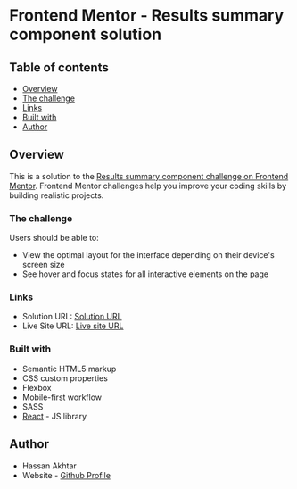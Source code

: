 # Frontend Mentor - Results summary component solution


## Table of contents

- [Overview](#overview)
- [The challenge](#the-challenge)
- [Links](#links)
- [Built with](#built-with)
- [Author](#author)


## Overview

This is a solution to the [Results summary component challenge on Frontend Mentor](https://www.frontendmentor.io/challenges/results-summary-component-CE_K6s0maV). Frontend Mentor challenges help you improve your coding skills by building realistic projects. 
### The challenge

Users should be able to:

- View the optimal layout for the interface depending on their device's screen size
- See hover and focus states for all interactive elements on the page


### Links

- Solution URL: [Solution URL](https://github.com/HassanAkhtar8/results-summary-component-main-react)
- Live Site URL: [Live site URL](https://hassanakhtar8.github.io/results-summary-component-main-react/)
### Built with

- Semantic HTML5 markup
- CSS custom properties
- Flexbox
- Mobile-first workflow
- SASS
- [React](https://reactjs.org/) - JS library

## Author

- Hassan Akhtar
- Website - [Github Profile](https://github.com/HassanAkhtar8)

